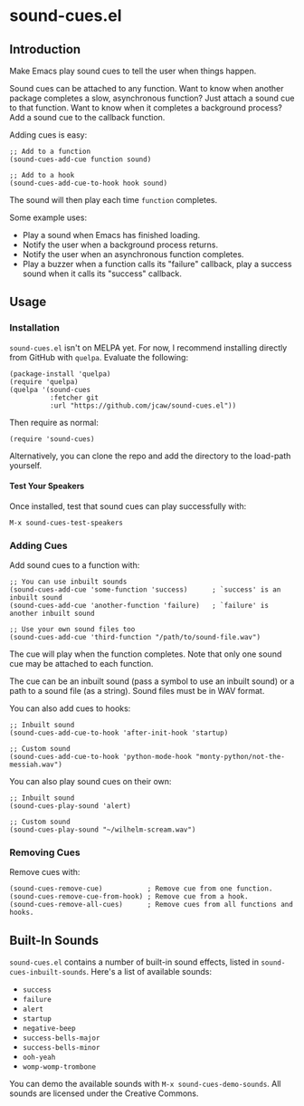 # sound-cues.el

## Introduction
Make Emacs play sound cues to tell the user when things happen. 

Sound cues can be attached to any function. Want to know when another package completes a slow, asynchronous function? Just attach a sound cue to that function. Want to know when it completes a background process? Add a sound cue to the callback function. 

Adding cues is easy:
```emacs-lisp
;; Add to a function
(sound-cues-add-cue function sound)

;; Add to a hook
(sound-cues-add-cue-to-hook hook sound)
```

The sound will then play each time `function` completes.

Some example uses:

- Play a sound when Emacs has finished loading.
- Notify the user when a background process returns.
- Notify the user when an asynchronous function completes.
- Play a buzzer when a function calls its "failure" callback, play a success sound when it calls its "success" callback.

## Usage

### Installation
`sound-cues.el` isn't on MELPA yet. For now, I recommend installing directly from GitHub with `quelpa`. Evaluate the following:
```emacs-lisp
(package-install 'quelpa)
(require 'quelpa)
(quelpa '(sound-cues
          :fetcher git 
          :url "https://github.com/jcaw/sound-cues.el"))
```

Then require as normal:
```emacs-lisp
(require 'sound-cues)
```

Alternatively, you can clone the repo and add the directory to the load-path yourself.

#### Test Your Speakers

Once installed, test that sound cues can play successfully with:
```emacs-lisp
M-x sound-cues-test-speakers
```

### Adding Cues

Add sound cues to a function with:
```emacs-lisp
;; You can use inbuilt sounds
(sound-cues-add-cue 'some-function 'success)      ; `success' is an inbuilt sound
(sound-cues-add-cue 'another-function 'failure)   ; `failure' is another inbuilt sound

;; Use your own sound files too
(sound-cues-add-cue 'third-function "/path/to/sound-file.wav")
```

The cue will play when the function completes. Note that only one sound cue may be attached to each function.


The cue can be an inbuilt sound (pass a symbol to use an inbuilt sound) or a path to a sound file (as a string). Sound files must be in WAV format.

You can also add cues to hooks:
```emacs-lisp
;; Inbuilt sound
(sound-cues-add-cue-to-hook 'after-init-hook 'startup)

;; Custom sound
(sound-cues-add-cue-to-hook 'python-mode-hook "monty-python/not-the-messiah.wav")
```

You can also play sound cues on their own:
```emacs-lisp
;; Inbuilt sound
(sound-cues-play-sound 'alert)

;; Custom sound
(sound-cues-play-sound "~/wilhelm-scream.wav")
```

### Removing Cues

Remove cues with:
```emacs-lisp
(sound-cues-remove-cue)           ; Remove cue from one function.
(sound-cues-remove-cue-from-hook) ; Remove cue from a hook.
(sound-cues-remove-all-cues)      ; Remove cues from all functions and hooks.
```

## Built-In Sounds
`sound-cues.el` contains a number of built-in sound effects, listed in `sound-cues-inbuilt-sounds`. Here's a list of available sounds:

- `success`
- `failure`
- `alert`
- `startup`
- `negative-beep`
- `success-bells-major`
- `success-bells-minor`
- `ooh-yeah`
- `womp-womp-trombone`

You can demo the available sounds with `M-x sound-cues-demo-sounds`. All sounds are licensed under the Creative Commons.
